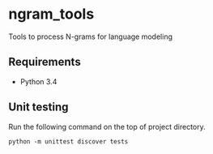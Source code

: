 # ngram_tools
Tools to process N-grams for language modeling

## Requirements
- Python 3.4

## Unit testing
Run the following command on the top of project directory.

    python -m unittest discover tests

